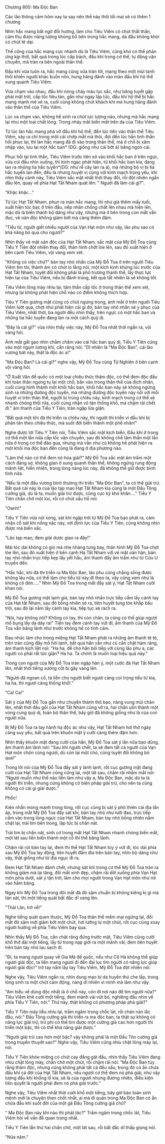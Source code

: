




Chương 800: Ma Độc Ban


Các lão thông cảm hôm nay ta say nên thế này thôi tối mai sẽ có thêm 1 chương

Nhìn hắc mang bất ngờ đổi hướng, làm cho Tiêu Viêm có chút thất thần, cảm thụ được năng lượng khủng bố bên trong hắc mang, da đầu không khỏi có chút tê dại.

Thế công của hắc mang cực nhanh dù là Tiêu Viêm, cũng khó có thể phản ứng kịp thời, bất quá trong lúc cấp bách, đấu khí trong cơ thể, tự động vận chuyển, mà tràn ra bên ngoài thân thể.

Đấu khí vừa tuôn ra, hắc mang cũng vừa tràn tới, mang theo một mùi tanh thối khiến người khác buồn nôn, hung hăng đánh vào màn đấu khí hộ thể xung quanh Tiêu Viêm.

Vừa chạm vào nhau, đấu khí nóng cháy màu lục sắc, như băng tuyết gặp phải mặt trời, cấp tốc tiêu tán, gần như ngay lập tức, đấu khí hộ thể bị hắc mang mạnh mẽ xé ra, cuối cùng không chút khách khí mà hung hăng đánh vào thân thể của Tiêu Viêm.

Lúc va chạm vào, không hề sinh ra chút lực lượng nào, nhưng mà hắc mang lại như một loại chất lỏng. Trong nháy mắt biến mất trên da của Tiêu Viêm.

Từ lúc làn hắc mang phá vỡ đấu khí hộ thể, đến lúc tiến vào thân thể Tiêu Viêm, xảy ra chỉ trong một cái chớp mắt mà thôi, đợi đến lúc hắn tinh thần hồi phục lại, thì làn hắc mang đã đi vào trong thân thể, mà ở chỗ bị xâm nhập vào, lưu lại một hắc ban* (DG: giống như cái bớt á) bằng ngón cái.

Phục hồi lại tinh thần, Tiêu Viêm trước tiên sờ vào khối hắc ban ở trên ngực, vừa cúi đầu nhìn xuống, thì kinh ngạc phát hiện, từ khối hắc ban kia, đang lan ra những tia hắc tuyến*(DG: như rể cây lan ra á), mà những bộ vị bị tia hắc tuyến lan đến, đều là nhưng huyệt vị cùng với kinh mạch trọng yếu, khi nhìn thấy cảnh này, Tiêu Viêm sắc mặt nhất thời thay đổi, rồi đột nhiên ngẩn đầu lên, quay về phía Hạt Tất Nham quát lên: " Ngươi đã làm cái gì?".

"Khặc khặc..."

Từ lúc Hạt Tất Nham, phun ra màn hắc mang, thì như già thêm mấy tuổi, xuất hiện tóc bạc ở trên đầu, nếp nhăn chồng chất lên nhau mà hiện lên, mặc dù là biến thành bộ dáng như vậy, nhưng mà ở bên trong con mắt vẩn đục, vẻ oán độc không giảm bớt mà càng thêm đậm.

"Tiểu tử, người giết nhiều người của Vạn Hạt môn như vậy, lão phu sao có khả năng bỏ qua cho ngươi?"

Nhìn thấy vẻ mặt oán độc của Hạt Tất Nham, sắc mặt của Mỹ Đỗ Toa cùng Tiểu Y Tiên đột nhiên thay đổi, thân hình chớt lóe lên, sau đó xuất hiện ở bên cạnh Tiêu Viêm, vội vàng xem xét.

"Không có việc chứ?" bàn tay nhỏ nhắn của Mỹ Đỗ Toa ở trên người Tiêu Viêm tìm tòi, thành âm có chút lo lắng nói, một kích kinh khủng lúc trước của Hạt Tất Nham, tuyệt đối không phải là phô trương thanh thế, lấy thực lực hiện tại của Tiêu Viêm, nếu bị đánh trúng, kết quả tất nhiên là sẽ không tốt.

Tiêu Viêm lông mày nhíu lại, tâm thần cấp tốc ở trong thân thể xem xét, nhưng lại không phát hiện chỗ nào có điểm không thích hợp.

Tiêu Y Tiên gương mặt cũng có chút ngưng trọng, ánh mắt ở trên người Tiêu Viêm lướt qua, chợt như phát hiện cái gì đó, bàn tay nhỏ nhắn xé y phục của Tiêu Viêm, nhất thời, ba người đều nhìn thấy, trên ngực có một hắc ban và những tia hắc tuyến đang lan ra một cách quỷ dị.

"Đây là cái gì?" vừa nhìn thấy việc này, Mỹ Đỗ Toa nhất thời ngẩn ra, vội vàng hỏi.

Ánh mắt gắt gao nhìn chằm chằm vào cái hắc ban quỷ dị, Tiểu Y Tiên cũng vào một ngụm lương khí, cắn răng nói: "Dĩ nhiên là "Ma Độc Ban", cái lão vương bát này, thật là độc ác a!"

"Ma Độc Ban? Là cái gì?" nghe vậy, Mỹ Đỗ Toa cùng Tử Nghiên ở bên cạnh vội vàng hỏi.

"Ở Xuất Vân đế quốc có một loại chiêu thức thâm độc, có thể đem độc đấu khí toàn thân ngưng tụ lại một chỗ, bắn vào trong thân thể của địch nhân, cuối cùng hình thành một khối hắc ban, khối hắc ban này sẽ không ngừng sinh ra những đường độc tuyến, mà những đường độc tuyến này nối với mỗi huyệt vị trên thân thể, người bị trúng chiêu này, kinh mạch trong cơ thể sẽ nhanh chóng thối rữa, cuối cùng nhận vô tận thống khổ, mà chậm rãi chết đi." âm thanh của Tiểu Y Tiên, tràn ngập lừa giận.

"Bất quá một khi đã thi triển ra chiêu này, thì người thi triển vì đấu khí bị phân tán theo chiêu thức, mà suốt đời biến thành một phế nhân!"

Nghe được lời Tiêu Y Tiên nói, Tiêu Viêm sắc mặt kịch biến, Đấu khí ở trong cơ thể một lần nữa cấp tốc vận chuyển, sau đó không chế tâm thần một lần nữa ở trong cơ thể đảo qua, nhưng mà vẫn như cũ không hề phát hiện ra một khối ma độc bạn đến cùng là đang ở địa phương nào.

"Làm thế nào có thể đem nó hóa giải?" Mỹ Đỗ Toa sắc mặt âm trầm một cách đáng sợ, không gian ở xung quanh thân thể, không ngừng rung động mãnh liệt, hiển nhiên, trong lòng nàng lúc này, đã không thể giữ được bình tĩnh nữa.

"Nếu là một đấu vương bình thương thi triển "Ma Độc Ban", ta có thể giải trừ. Bất quá cái này là của lão tạp mao Hạt Tất Nham kia cũng là một Đấu Tông cường giả, dù là ta, muốn giải trừ được, cũng cực kỳ khó khăn...." Tiểu Y Tiên chần chờ một lúc, rồi có chút xấu hổ nói.

"Oanh!"

Tiểu Y Tiên vừa nói xong, sát khí ngập trời từ Mỹ Đỗ Toa bạo phát ra, cảm nhận cỗ sát khí nồng nặc này, với định lực của Tiểu Y Tiên, cũng không nhịn được mà biến sắc.

"Lão tạp mao, đem giải dược giao ra đây!"

Mái tóc dài không có gió mà nhẹ nhàng tung bay, thân hình Mỹ Đỗ Toa chợt lóe lên, sau đó xuất hiện ở bên cạnh Hạ Tất Nham với vẻ mặt oán hận, bàn tay nhỏ nhắn trực tiếp kẹp lấy yết hầu, âm thanh đầy âm trầm như từ Cửu U truyền đến.

"Hắc hắc, khi đã thi triển ra Ma Độc Ban, lão phu cũng chẳng sống được không lâu nữa, có thể làm cho tiểu tử này đi theo ta, vậy cũng xem như là không cô đơn....." Nhìn Mỹ Đỗ Toa trong mắt đầy sát ý, Hạt Tất Nham cười khan nói.

Mỹ Đỗ Toa gương mặt lạnh giá, bàn tay nhỏ nhắn trực tiếp cầm lấy cánh tay của Hạt tất Nham, sau đó bỗng nhiên xé ra, tiên huyết tung tóe khắp bầu trời, sau đó lại nắm lấy cánh tay kia, tiếp tục xé rách ra.

"Nói, hay không nói? Không có tay, thì còn chân, ta cũng có thể giúp ngươi mổ bụng lấy dạ dày ra!" Tiện tay đem cánh tay vứt đi, âm thanh của Mỹ Đỗ Toa vẫn băng lãnh như trước không hề có tình cảm.

Đau nhức làm cho trong miệng Hạt Tất Nham phát ra những âm thanh tê tê, trên trán cũng đầy mồ hôi lạnh, bất quá hắn vẫn như cũ cắn chặt hàm răng, âm thanh kịch liệt nói: "Ha ha, để cho hắn bồi tiếp với cùng lão phu a, các người có phải rất tức giận? Ha ha. Ta chính là muốn loại hiệu quả này."

Trong con ngươi của Mỹ Đỗ Toa tràn ngập hàn ý, một cước đá Hạt Tất Nham lên, nhất thời tiếng xương cốt bị gãy vang lên.

"Ngươi đã ngoan cố, ta liền cho người biết ngươi càng coi trọng tiểu tử kia, ha ha, thì ngươi càng thống khổ!."

"Ca! Ca!"

Sát ý của Mỹ Đỗ Toa gần như chuyển thành thô bạo, nàng vung mũi chân lên, nhất thời đầu gối của Hạt Tất Nham cũng vỡ ra, hai chân uốn thành một vòng cung quỷ dị, toàn bộ thân thể, bây giờ đã không giống như là của con người nữa.

Bị Mỹ Đỗ Toa ra tay hành hạ độc ác như vậy, Hạt Tất Nham hơi thở ngày càng suy yếu, bất quá trên khuôn mặt ý cười càng thêm đậm hơn.

Nhìn thấy khuôn mặt đang cười của hắn, Mỹ Đỗ Toa sát ý lần nữa bạo dũng, âm thanh âm lãnh nói: "Sau khi người chết, ta sẽ đem tất cả người của Vạn Hạt môn chôn cùng ngươi, dù còn lại một chó, cũng tuyệt đối không bỏ qua!"

Trong lời nói của Mỹ Đỗ Toa đầy sát ý lành lạnh, rốt cục gương mặt đang cười của Hạt Tất Nham cũng cứng lại, một lát sau, chậm rãi nhắm mắt nói: "Ngươi muốn như thế nào liền làm như vậy a, Ma Độc Ban, mặc dù ta là người thi triển, nhưng cũng không có biện pháp giải trừ, cho nên ta cũng không có cái gì giải dược."

Phốc!

Kiên nhẫn mỏng manh trong lòng, rốt cục cũng bị sát ý phô thiên cái địa lấn áp, trong mắt Mỹ Đỗ Toa đầy sát khí, bàn tay nhỏ như lưỡi đao, trực tiếp cắm vào trong lòng ngực của Hạt Tất Nham, bàn tay nhỏ bỗng nhiên nắm chặt lại, trái tim bên trong, lập tức bị chấn nát.

Trái tim bị chấn nát, sinh cơ trong mắt Hạt Tất Nham nhanh chóng biến mất, một lát sau liền biến thành một cỗ thi thể băng lãnh.

Chậm rãi rút bàn tay lại, đem thi thể Hạt Tất Nham tùy ý vứt đi, tóc dài phía sau Mỹ Đỗ Toa lay động, tiên huyết đầm đìa trên bàn tay, nhìn bộ dáng như vậy, thật giống như từ địa ngục đi ra.

Đem Hạt Tất Nham đánh chết, nhưng sát khí trong cơ thể Mỹ Đỗ Toa tràn ra không giảm mà lại tăng, đôi mắt xinh đẹp, chậm rãi dời xuống phía Vạn Hạt môn phía dưới, sát ý tận trời, làm cho mọi người trong Vạn Hạt môn như rơi vào hầm băng.

Ngay khi Mỹ Đỗ Toa trong đôi mắt đã đỏ sậm chuẩn bị không kiêng kị gì mà tàn sát, thì một tiếng quát bất đắc dĩ vang lên.

"Thải Lân, trở về!"

Nghe tiếng quát quen thuộc, Mỹ Đỗ Toa thân thể mềm mại ngừng lại, đối mắt đỏ sậm mới giảm bớt một chút, hơi lưỡng lự một chút, rốt cục cũng xoay người hướng về phía Tiêu Viêm bay qua.

Nhìn thấy Mỹ Đỗ Toa, cắn chặt răng đứng trước mặt, Tiêu Viêm cũng cười khổ thở dài một tiếng, lấy từ trong nạp giới ra một mãnh vải, đem tiên huyết trên bàn tay nhỏ lau sạch đi.

"Đi, ta mang ngươi quay về Gia Mã đế quốc, nếu như Cổ Hà không thể giúp ngươi giải độc, ta liền mang ngươi đi đến đại lục tìm người có năng lực giúp ngươi giải độc!" trở tay nắm lấy tay Tiêu Viêm, Mỹ Đỗ Toa đột nhiên nói.

Nghe vậy, Tiêu Viêm ngẩn ra, nhìn dung mạo bị da huyền thú che lấp, trong lòng sinh ra một chút cảm động, nàng dĩ nhiên vì mình mà làm như vậy.

"Am hiểu về dùng độc nhất là ở chỗ này, còn đi nơi nào để tìm người nữa?" Tiêu Viêm khẽ cười một tiếng, đem mảnh vải vứt bỏ, nghiêng đầu nhìn về phía Tiểu Y Tiên, nói:" Thứ này, thật không có phương pháp phá giải?"

Tiểu Y Tiên mày liễu nhíu lại, trầm ngâm trong chốc lát, rồi chán nản lắc đầu, nói:" Đấu Tông cường giả thi triển ra ma độc ban, ta thật sự không có năng lực giải trừ, trừ phi có thể tìm được một cường giả cao hơn người thi triển một bậc, thì có thể khả năng giải được."

"Người giải trừ cao hơn một bậc? vậy không phải là một Đấu Tôn cường giả trong truyền thuyết sao?" Nghe vậy, Tiêu Viêm cũng nhíu chặt lông mày lại, nói.

Tiểu Y Tiên khóe miệng có chút cay đắng gật đầu, nhìn thấy Tiêu Viêm đang nhíu chặt lông mày, chần chờ một chút, rồi chậm rãi nói: "Ma Độc Ban tùy rằng thâm độc, nhưng cũng không phải tất cả đều xấu, trong đó có ẩn chứa đấu khí cả đời của Hạt Tất Nham, nếu ngươi có thể đem nó phá giải, như vậy lượng đấu khí khổng lồ kia, sẽ là của ngươi nhưng đương nhiên, điều kiện tiên quyết là người phải đem nó phá giải trước."

Nghe vậy, Tiêu Viêm nhất thời cười khổ một tiếng, bây giờ bảo toàn sinh mệnh mới là chuyện then chốt nhất, ai mà đi quản trong Ma Độc Ban có ẩn chứa đấu khí suốt đời của một gã Đấu Tông cường giả chứ?

" Ma Độc Ban này khi nào thì phát tác?" Trầm ngâm trong chốc lát, Tiêu Viêm hỏi về vấn đề quan trọng nhất.

Tiểu Y Tiên lần thứ hai chần chờ, một lát sau, rồi bất đắc dĩ thấp giọng nói.

"Nửa năm."




